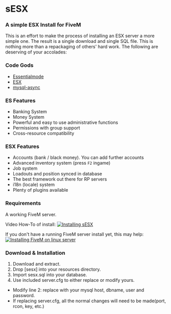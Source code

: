 # sESX
### A simple ESX Install for FiveM

This is an effort to make the process of installing an ESX server a more simple one.  The result is a single download and single SQL file.  This is nothing more than a repackaging of others' hard work.  The following are deserving of your accolades:

### Code Gods
- [Essentialmode](https://github.com/kanersps/essentialmode)
- [ESX](https://github.com/ESX-Org)
- [mysql-async](https://github.com/brouznouf/fivem-mysql-async)

### ES Features
- Banking System
- Money System
- Powerful and easy to use administrative functions
- Permissions with group support
- Cross-resource compatibility

### ESX Features
- Accounts (bank / black money). You can add further accounts
- Advanced inventory system (press `F2` ingame)
- Job system
- Loadouts and position synced in database
- The best framework out there for RP servers
- i18n (locale) system
- Plenty of plugins available

### Requirements
A working FiveM server.

Video How-To of install:
[![Installing sESX](http://schw.im/sesx/assets/sesx_install_howdo.png)](https://www.youtube.com/watch?v=YLv2B8y6sJ4)


If you don't have a running FiveM server install yet, this may help:
[![Installing FiveM on linux server](http://schw.im/sesx/assets/fivem_install_howdo.png)](https://www.youtube.com/watch?v=9RJUXCV9V94)

### Download & Installation

1. Download and extract.
2. Drop [sesx] into your resources directory.
3. Import sesx.sql into your database.
4. Use included server.cfg to either replace or modify yours.
* Modify line 2: replace with your mysql host, dbname, user and password.
* If replacing server.cfg, all the normal changes will need to be made(port, rcon, key, etc.)
 

